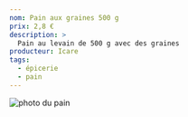 ```yaml
---
nom: Pain aux graines 500 g
prix: 2,8 €
description: >
  Pain au levain de 500 g avec des graines
producteur: Icare
tags: 
  - épicerie
  - pain
---
```


![photo du pain](./media/pain-graines.jpg)
